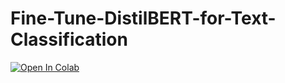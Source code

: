 # Fine-Tune-DistilBERT-for-Text-Classification

[![Open In Colab](https://colab.research.google.com/assets/colab-badge.svg)](https://github.com/danplotkin/Fine-Tune-DistilBERT-for-Text-Classification/blob/main/symptom2disease.ipynb)



